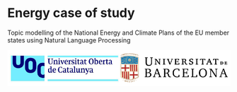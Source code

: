 # Energy case of study
Topic modelling of the National Energy and Climate Plans of the EU member states using Natural Language Processing

![Alt text](images/logo_ub_uoc.png)
